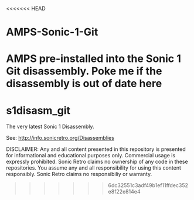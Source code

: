 <<<<<<< HEAD
# AMPS-Sonic-1-Git
AMPS pre-installed into the Sonic 1 Git disassembly. Poke me if the disassembly is out of date here
=======
s1disasm_git
============

The very latest Sonic 1 Disassembly.

See: http://info.sonicretro.org/Disassemblies

DISCLAIMER:
Any and all content presented in this repository is presented for informational and educational purposes only.
Commercial usage is expressly prohibited. Sonic Retro claims no ownership of any code in these repositories.
You assume any and all responsibility for using this content responsibly. Sonic Retro claims no responsibiliy or warranty.
>>>>>>> 6dc32551c3adf49b1ef11ffdec352e8f22e814e4
